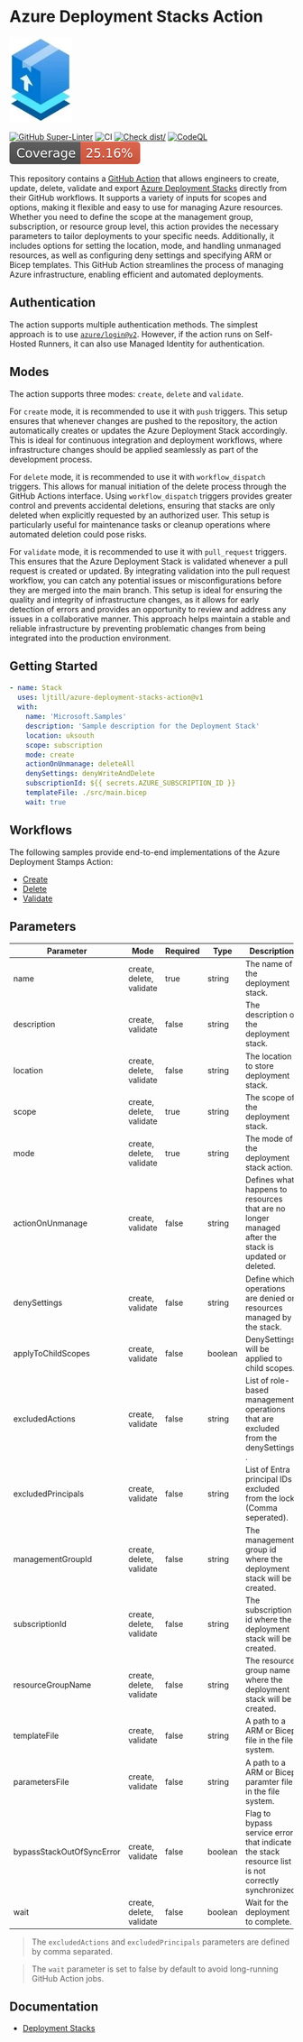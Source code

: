 # Azure Deployment Stacks Action

![Icon](./docs/static/stacks-medium.jpg)

[![GitHub Super-Linter](https://github.com/ljtill/azure-deployment-stacks-action/actions/workflows/linter.yml/badge.svg)](https://github.com/super-linter/super-linter)
![CI](https://github.com/ljtill/azure-deployment-stacks-action/actions/workflows/ci.yml/badge.svg)
[![Check dist/](https://github.com/ljtill/azure-deployment-stacks-action/actions/workflows/check-dist.yml/badge.svg)](https://github.com/ljtill/azure-deployment-stacks-action/actions/workflows/check-dist.yml)
[![CodeQL](https://github.com/ljtill/azure-deployment-stacks-action/actions/workflows/codeql-analysis.yml/badge.svg)](https://github.com/ljtill/azure-deployment-stacks-action/actions/workflows/codeql-analysis.yml)
[![Coverage](./badges/coverage.svg)](./badges/coverage.svg)

This repository contains a [GitHub Action](https://docs.github.com/actions) that
allows engineers to create, update, delete, validate and export
[Azure Deployment Stacks](https://learn.microsoft.com/azure/azure-resource-manager/bicep/deployment-stacks)
directly from their GitHub workflows. It supports a variety of inputs for scopes
and options, making it flexible and easy to use for managing Azure resources.
Whether you need to define the scope at the management group, subscription, or
resource group level, this action provides the necessary parameters to tailor
deployments to your specific needs. Additionally, it includes options for
setting the location, mode, and handling unmanaged resources, as well as
configuring deny settings and specifying ARM or Bicep templates. This GitHub
Action streamlines the process of managing Azure infrastructure, enabling
efficient and automated deployments.

## Authentication

The action supports multiple authentication methods. The simplest approach is to
use [`azure/login@v2`](https://github.com/azure/login). However, if the action
runs on Self-Hosted Runners, it can also use Managed Identity for
authentication.

## Modes

The action supports three modes: `create`, `delete` and `validate`.

For `create` mode, it is recommended to use it with `push` triggers. This setup
ensures that whenever changes are pushed to the repository, the action
automatically creates or updates the Azure Deployment Stack accordingly. This is
ideal for continuous integration and deployment workflows, where infrastructure
changes should be applied seamlessly as part of the development process.

For `delete` mode, it is recommended to use it with `workflow_dispatch`
triggers. This allows for manual initiation of the delete process through the
GitHub Actions interface. Using `workflow_dispatch` triggers provides greater
control and prevents accidental deletions, ensuring that stacks are only deleted
when explicitly requested by an authorized user. This setup is particularly
useful for maintenance tasks or cleanup operations where automated deletion
could pose risks.

For `validate` mode, it is recommended to use it with `pull_request` triggers.
This ensures that the Azure Deployment Stack is validated whenever a pull
request is created or updated. By integrating validation into the pull request
workflow, you can catch any potential issues or misconfigurations before they
are merged into the main branch. This setup is ideal for ensuring the quality
and integrity of infrastructure changes, as it allows for early detection of
errors and provides an opportunity to review and address any issues in a
collaborative manner. This approach helps maintain a stable and reliable
infrastructure by preventing problematic changes from being integrated into the
production environment.

## Getting Started

```yaml
- name: Stack
  uses: ljtill/azure-deployment-stacks-action@v1
  with:
    name: 'Microsoft.Samples'
    description: 'Sample description for the Deployment Stack'
    location: uksouth
    scope: subscription
    mode: create
    actionOnUnmanage: deleteAll
    denySettings: denyWriteAndDelete
    subscriptionId: ${{ secrets.AZURE_SUBSCRIPTION_ID }}
    templateFile: ./src/main.bicep
    wait: true
```

## Workflows

The following samples provide end-to-end implementations of the Azure Deployment
Stamps Action:

- [Create](./docs/README.md#create)
- [Delete](./docs/README.md#delete)
- [Validate](./docs/README.md#validate)

## Parameters

| Parameter                 | Mode                     | Required | Type    | Description                                                                                         | Values                                       |
| ------------------------- | ------------------------ | -------- | ------- | --------------------------------------------------------------------------------------------------- | -------------------------------------------- |
| name                      | create, delete, validate | true     | string  | The name of the deployment stack.                                                                   |                                              |
| description               | create, validate         | false    | string  | The description of the deployment stack.                                                            |                                              |
| location                  | create, delete, validate | false    | string  | The location to store deployment stack.                                                             |                                              |
| scope                     | create, delete, validate | true     | string  | The scope of the deployment stack.                                                                  | managementGroup, subscription, resourceGroup |
| mode                      | create, delete, validate | true     | string  | The mode of the deployment stack action.                                                            | create, delete, validate                     |
| actionOnUnmanage          | create, validate         | false    | string  | Defines what happens to resources that are no longer managed after the stack is updated or deleted. | deleteAll, deleteResources, detachAll        |
| denySettings              | create, validate         | false    | string  | Define which operations are denied on resources managed by the stack.                               | denyDelete, denyWriteAndDelete, none         |
| applyToChildScopes        | create, validate         | false    | boolean | DenySettings will be applied to child scopes.                                                       |                                              |
| excludedActions           | create, validate         | false    | string  | List of role-based management operations that are excluded from the denySettings .                  |                                              |
| excludedPrincipals        | create, validate         | false    | string  | List of Entra principal IDs excluded from the lock (Comma seperated).                               |                                              |
| managementGroupId         | create, delete, validate | false    | string  | The management group id where the deployment stack will be created.                                 |                                              |
| subscriptionId            | create, delete, validate | false    | string  | The subscription id where the deployment stack will be created.                                     |                                              |
| resourceGroupName         | create, delete, validate | false    | string  | The resource group name where the deployment stack will be created.                                 |                                              |
| templateFile              | create, validate         | false    | string  | A path to a ARM or Bicep file in the file system.                                                   |                                              |
| parametersFile            | create, validate         | false    | string  | A path to a ARM or Bicep paramter file in the file system.                                          |                                              |
| bypassStackOutOfSyncError | create, validate         | false    | boolean | Flag to bypass service errors that indicate the stack resource list is not correctly synchronized.  | true, false                                  |
| wait                      | create, delete, validate | false    | boolean | Wait for the deployment to complete.                                                                | true, false                                  |

> The `excludedActions` and `excludedPrincipals` parameters are defined by comma
> separated.

> The `wait` parameter is set to false by default to avoid long-running GitHub
> Action jobs.

## Documentation

- [Deployment Stacks](https://learn.microsoft.com/azure/azure-resource-manager/bicep/deployment-stacks)
